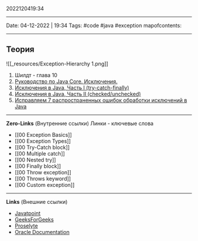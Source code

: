 2022120419:34
___
Date: 04-12-2022 | 19:34
Tags: #code #java #exception 
mapofcontents: 
___
## Теория

![[_resources/Exception-Hierarchy 1.png]]

1. Шилдт - глава 10
2. [Руководство по Java Core. Исключения.](https://proselyte.net/tutorials/java-core/exceptions/)
3. [Исключения в Java, Часть I (try-catch-finally)](https://habr.com/ru/company/golovachcourses/blog/223821/)
4. [Исключения в Java, Часть II (checked/unchecked)](https://habr.com/ru/company/golovachcourses/blog/225585/)
5. [Исправляем 7 распространенных ошибок обработки исключений в Java](https://habr.com/ru/post/337536/)

-----
**Zero-Links**  (Внутренние ссылки) Линки - ключевые слова
- [[00 Exception Basics]]
- [[00 Exception Types]]
- [[00 Try-Catch block]]
- [[00 Multiple catch]]
- [[00 Nested try]]
- [[00 Finally block]]
- [[00 Throw exception]]
- [[00 Throws keyword]]
- [[00 Custom exception]]

------
**Links** (Внешние ссылки)
- [Javatpoint](https://www.javatpoint.com/exception-handling-in-java)
- [GeeksForGeeks](https://www.geeksforgeeks.org/exceptions-in-java/)
- [Proselyte](https://proselyte.net/tutorials/java-core/exceptions/)
- [Oracle Documentation](https://docs.oracle.com/javase/7/docs/api/java/lang/Exception.html)
